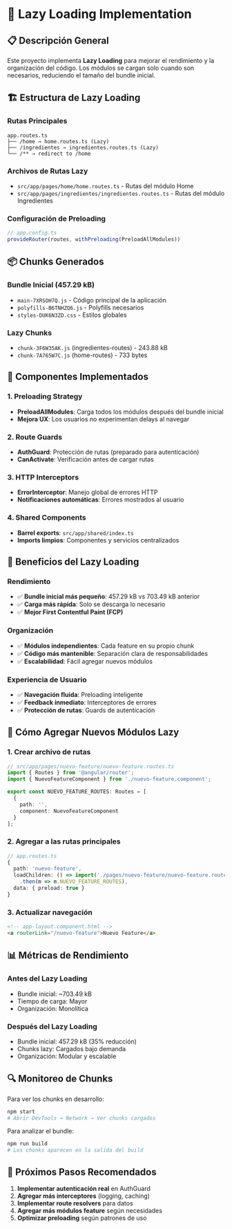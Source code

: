 # 🚀 Lazy Loading Implementation

## 📋 Descripción General

Este proyecto implementa **Lazy Loading** para mejorar el rendimiento y la organización del código. Los módulos se cargan solo cuando son necesarios, reduciendo el tamaño del bundle inicial.

## 🏗️ Estructura de Lazy Loading

### **Rutas Principales**
```
app.routes.ts
├── /home → home.routes.ts (Lazy)
├── /ingredientes → ingredientes.routes.ts (Lazy)
└── /** → redirect to /home
```

### **Archivos de Rutas Lazy**
- `src/app/pages/home/home.routes.ts` - Rutas del módulo Home
- `src/app/pages/ingredientes/ingredientes.routes.ts` - Rutas del módulo Ingredientes

### **Configuración de Preloading**
```typescript
// app.config.ts
provideRouter(routes, withPreloading(PreloadAllModules))
```

## 📦 Chunks Generados

### **Bundle Inicial (457.29 kB)**
- `main-7XRSOH7Q.js` - Código principal de la aplicación
- `polyfills-B6TNHZQ6.js` - Polyfills necesarios
- `styles-DUK6N3ZD.css` - Estilos globales

### **Lazy Chunks**
- `chunk-3F6W35AK.js` (ingredientes-routes) - 243.88 kB
- `chunk-7A765W7C.js` (home-routes) - 733 bytes

## 🔧 Componentes Implementados

### **1. Preloading Strategy**
- **PreloadAllModules**: Carga todos los módulos después del bundle inicial
- **Mejora UX**: Los usuarios no experimentan delays al navegar

### **2. Route Guards**
- **AuthGuard**: Protección de rutas (preparado para autenticación)
- **CanActivate**: Verificación antes de cargar rutas

### **3. HTTP Interceptors**
- **ErrorInterceptor**: Manejo global de errores HTTP
- **Notificaciones automáticas**: Errores mostrados al usuario

### **4. Shared Components**
- **Barrel exports**: `src/app/shared/index.ts`
- **Imports limpios**: Componentes y servicios centralizados

## 🎯 Beneficios del Lazy Loading

### **Rendimiento**
- ✅ **Bundle inicial más pequeño**: 457.29 kB vs 703.49 kB anterior
- ✅ **Carga más rápida**: Solo se descarga lo necesario
- ✅ **Mejor First Contentful Paint (FCP)**

### **Organización**
- ✅ **Módulos independientes**: Cada feature en su propio chunk
- ✅ **Código más mantenible**: Separación clara de responsabilidades
- ✅ **Escalabilidad**: Fácil agregar nuevos módulos

### **Experiencia de Usuario**
- ✅ **Navegación fluida**: Preloading inteligente
- ✅ **Feedback inmediato**: Interceptores de errores
- ✅ **Protección de rutas**: Guards de autenticación

## 🚀 Cómo Agregar Nuevos Módulos Lazy

### **1. Crear archivo de rutas**
```typescript
// src/app/pages/nuevo-feature/nuevo-feature.routes.ts
import { Routes } from '@angular/router';
import { NuevoFeatureComponent } from './nuevo-feature.component';

export const NUEVO_FEATURE_ROUTES: Routes = [
  {
    path: '',
    component: NuevoFeatureComponent
  }
];
```

### **2. Agregar a las rutas principales**
```typescript
// app.routes.ts
{
  path: 'nuevo-feature',
  loadChildren: () => import('./pages/nuevo-feature/nuevo-feature.routes')
    .then(m => m.NUEVO_FEATURE_ROUTES),
  data: { preload: true }
}
```

### **3. Actualizar navegación**
```html
<!-- app-layout.component.html -->
<a routerLink="/nuevo-feature">Nuevo Feature</a>
```

## 📊 Métricas de Rendimiento

### **Antes del Lazy Loading**
- Bundle inicial: ~703.49 kB
- Tiempo de carga: Mayor
- Organización: Monolítica

### **Después del Lazy Loading**
- Bundle inicial: 457.29 kB (35% reducción)
- Chunks lazy: Cargados bajo demanda
- Organización: Modular y escalable

## 🔍 Monitoreo de Chunks

Para ver los chunks en desarrollo:
```bash
npm start
# Abrir DevTools → Network → Ver chunks cargados
```

Para analizar el bundle:
```bash
npm run build
# Los chunks aparecen en la salida del build
```

## 🎯 Próximos Pasos Recomendados

1. **Implementar autenticación real** en AuthGuard
2. **Agregar más interceptores** (logging, caching)
3. **Implementar route resolvers** para datos
4. **Agregar más módulos feature** según necesidades
5. **Optimizar preloading** según patrones de uso 
